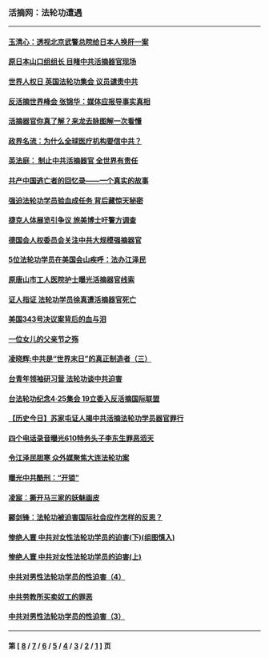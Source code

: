 ### 活摘网：法轮功遭遇
---
#### [玉清心：透视北京武警总院给日本人换肝一案](../../pages/nf5881/n13771978.md?10150430) 
#### [原日本山口组组长 目睹中共活摘器官现场](../../pages/nf5881/n13767360.md?10150430) 
#### [世界人权日 英国法轮功集会 议员谴责中共](../../pages/nf5881/n13431763.md?10150430) 
#### [反活摘世界峰会 张锦华：媒体应报导事实真相](../../pages/nf5881/n13278502.md?10150430) 
#### [活摘器官你真了解？来龙去脉图解一次看懂](../../pages/nf5881/n13013820.md?10150430) 
#### [政界名流：为什么全球医疗机构要信中共？](../../pages/nf5881/n11945479.md?10150430) 
#### [英法庭： 制止中共活摘器官 全世界有责任](../../pages/nf5881/n11330691.md?10150430) 
#### [共产中国逃亡者的回忆录——一个真实的故事](../../pages/nf5881/n10918649.md?10150430) 
#### [强迫法轮功学员验血成任务 背后藏惊天秘密](../../pages/nf5881/n4252384.md?10150430) 
#### [捷克人体展览引争议 旅美博士吁警方调查](../../pages/nf5881/n9429187.md?10150430) 
#### [德国会人权委员会关注中共大规模强摘器官](../../pages/nf5881/n8418950.md?10150430) 
#### [5位法轮功学员在美国会山疾呼：法办江泽民](../../pages/nf5881/n8101519.md?10150430) 
#### [原唐山市工人医院护士曝光活摘器官线索](../../pages/nf5881/n8076384.md?10150430) 
#### [证人指证 法轮功学员徐真遭活摘器官死亡](../../pages/nf5881/n8042467.md?10150430) 
#### [美国343号决议案背后的血与泪](../../pages/nf5881/n8020684.md?10150430) 
#### [一位女儿的父亲节之殇](../../pages/nf5881/n8014122.md?10150430) 
#### [凌晓辉:中共是“世界末日”的真正制造者（三）](../../pages/nf5881/n4210333.md?10150430) 
#### [台青年领袖研习营 法轮功谈中共迫害](../../pages/nf5881/n4141857.md?10150430) 
#### [台法轮功纪念4‧25集会 19立委入反活摘国际联盟](../../pages/nf5881/n4141821.md?10150430) 
#### [【历史今日】苏家屯证人揭中共活摘法轮功学员器官罪行](../../pages/nf5881/n4135912.md?10150430) 
#### [四个电话录音曝光610特务头子李东生罪恶滔天](../../pages/nf5881/n4040060.md?10150430) 
#### [令江泽民胆寒 众外媒聚焦大连法轮功案](../../pages/nf5881/n3932671.md?10150430) 
#### [曝光中共酷刑：“开锁”](../../pages/nf5881/n3889373.md?10150430) 
#### [凌宸：撕开马三家的妖魅画皮](../../pages/nf5881/n3849369.md?10150430) 
#### [郦剑锋：法轮功被迫害国际社会应作怎样的反思？](../../pages/nf5881/n3824560.md?10150430) 
#### [惨绝人寰 中共对女性法轮功学员的迫害(下)(组图慎入)](../../pages/nf5881/n3816285.md?10150430) 
#### [惨绝人寰 中共对女性法轮功学员的迫害(上)](../../pages/nf5881/n3815374.md?10150430) 
#### [中共对男性法轮功学员的性迫害（4）](../../pages/nf5881/n3769144.md?10150430) 
#### [中共劳教所买卖奴工的罪恶](../../pages/nf5881/n3769378.md?10150430) 
#### [中共对男性法轮功学员的性迫害（3）](../../pages/nf5881/n3768231.md?10150430) 

---
#### 第 [ [8](./8.md?10150430) / [7](./7.md?10150430) / [6](./6.md?10150430) / [5](./5.md?10150430) / [4](./4.md?10150430) / [3](./3.md?10150430) / [2](./2.md?10150430) / [1](./1.md?10150430) ] 页

